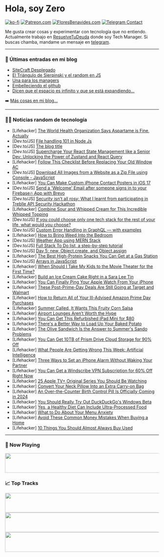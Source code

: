 # Hola, soy Zero

[![ko-fi](https://ko-fi.com/img/githubbutton_sm.svg)](https://ko-fi.com/J3J4N0LUK)
[![Patreon.com](https://img.shields.io/endpoint.svg?url=https%3A%2F%2Fshieldsio-patreon.vercel.app%2Fapi%3Fusername%3Dzerodragon%26type%3Dpatrons&style=for-the-badge)](https://patreon.com/zerodragon)
[![FloresBenavides.com](https://img.shields.io/website?down_message=oops&label=MiBlog&style=for-the-badge&up_message=online&url=https%3A%2F%2Ffloresbenavides.com)](https://floresbenavides.com)
[![Telegram Contact](https://img.shields.io/badge/escr%C3%ADbeme-ZeroDragon-%2326A5E4?style=for-the-badge&logo=telegram)](https://t.me/zerodragon)

Me gusta crear cosas y experimentar con tecnología que no entiendo.
Actualmente trabajo en [ResuelveTuDeuda](http://github.com/resuelve) donde soy Tech Manager.
Si buscas chamba, mandame un mensaje en [telegram](https://t.me/zerodragon).

---

### 📕 Últimas entradas en mi blog
<!-- BLOG-POST-LIST:START -->
- [SiteCraft Desplegado](https://floresbenavides.com/sitecraft-desplegado/)
- [El Triángulo de Sierpinski y el random en JS](https://floresbenavides.com/el-triangulo-de-sierpinski-y-el-random-en-js/)
- [Una para los managers](https://floresbenavides.com/una-para-los-managers/)
- [Embelleciendo el github](https://floresbenavides.com/embelleciendo-el-github/)
- [Dicen que el espacio es infinito y que se está expandiendo…](https://floresbenavides.com/dicen-que-el-espacio-es-infinito-y-que-se-esta-expandiendo/)
<!-- BLOG-POST-LIST:END -->

➡️ [Más cosas en mi blog...](https://floresbenavides.com)

---

### 👨‍💻 Noticias random de tecnología
<!-- TECH-POSTS:START -->
- [Lifehacker] [The World Health Organization Says Aspartame is Fine, Actually](https://lifehacker.com/the-world-health-organization-says-aspartame-is-fine-a-1850638183)
- [Dev.to/JS] [File handling 101 in Node Js](https://dev.to/abhishek_writes/file-handling-101-in-node-js-4di)
- [Dev.to/JS] [The blog title](https://dev.to/kodar/the-blog-title-1kif)
- [Dev.to/JS] [Supercharge Your React State Management like a Senior Dev: Unlocking the Power of Zustand and React Query](https://dev.to/iamashot/supercharge-your-react-state-management-like-a-senior-dev-unlocking-the-power-of-zustand-and-react-query-5bap)
- [Lifehacker] [Follow This Checklist Before Replacing Your Old Window AC](https://lifehacker.com/follow-this-checklist-before-replacing-your-old-window-1850638397)
- [Dev.to/JS] [Download All Images from a Website as a Zip File using Console - JavaScript](https://dev.to/sh20raj/download-all-images-from-a-website-as-a-zip-file-using-console-javascript-4g30)
- [Lifehacker] [You Can Make Custom iPhone Contact Posters in iOS 17](https://lifehacker.com/you-can-make-custom-iphone-contact-posters-in-ios-17-1850639809)
- [Dev.to/JS] [Send a &#39;Welcome&#39; Email after someone signs in to your Firebase🔥 App with Brevo](https://dev.to/lilshake/send-a-welcome-email-after-someone-signs-in-to-your-firebase-app-with-brevo-md0)
- [Dev.to/JS] [Security isn&#39;t all rosy: What I learnt from participating in Treblle API Security Hackathon](https://dev.to/danielasaboro/security-isnt-all-rosy-what-i-learnt-from-participating-in-treblle-api-hackathon-1kok)
- [Lifehacker] [Combine Sour and Whipped Cream for This Incredible Whipped Topping](https://lifehacker.com/combine-sour-and-whipped-cream-for-this-incredible-whip-1850638476)
- [Dev.to/JS] [If you could choose only one tech stack for the rest of your life, what would you choose?](https://dev.to/sadeedpv/if-you-could-choose-only-one-tech-stack-for-the-rest-of-your-life-what-would-you-choose-5e11)
- [Dev.to/JS] [Custom Error Handling in GraphQL — with examples](https://dev.to/canopassoftware/custom-error-handling-in-graphql-with-examples-53he)
- [Lifehacker] [How to Bring Weed Into the Bedroom](https://lifehacker.com/how-to-bring-weed-into-the-bedroom-1850565448)
- [Dev.to/JS] [Weather App using MERN Stack](https://dev.to/syedmuhammadaliraza/weather-app-using-mern-stack-31j2)
- [Dev.to/JS] [Full Stack To Do list, a step-by-step tutorial](https://dev.to/tracygjg/full-stack-to-do-list-a-step-by-step-tutorial-3oom)
- [Dev.to/JS] [Day 5: new, Object.create, and Object.assign](https://dev.to/dhrn/day-5-new-objectcreate-and-objectassign-19ml)
- [Lifehacker] [The Best High-Protein Snacks You Can Get at a Gas Station](https://lifehacker.com/the-best-high-protein-snacks-you-can-get-at-a-gas-stati-1850626401)
- [Dev.to/JS] [Arrays in JavaScript](https://dev.to/jacknorman235/arrays-in-javacript-1o0)
- [Lifehacker] [When Should I Take My Kids to the Movie Theater for the First Time?](https://lifehacker.com/when-should-i-take-my-kids-to-the-movie-theater-for-the-1850627595)
- [Lifehacker] [Build an Ice Cream Cake Right in a Sara Lee Tin](https://lifehacker.com/build-an-ice-cream-cake-right-in-a-sara-lee-tin-1850637892)
- [Lifehacker] [You Can Finally Ping Your Apple Watch From Your iPhone](https://lifehacker.com/you-can-finally-ping-your-apple-watch-from-your-iphone-1850636856)
- [Lifehacker] [These Post-Prime-Day Deals Are Still Going at Target and Walmart](https://lifehacker.com/these-post-prime-day-deals-are-still-going-at-target-an-1850637603)
- [Lifehacker] [How to Return All of Your Ill-Advised Amazon Prime Day Purchases](https://lifehacker.com/how-to-return-all-of-your-ill-advised-amazon-prime-day-1849179296)
- [Lifehacker] [Summer Called, It Wants This Fruity Corn Salsa](https://lifehacker.com/summer-called-it-wants-this-fruity-corn-salsa-1850637315)
- [Lifehacker] [Airport Lounges Aren’t Worth the Hype](https://lifehacker.com/airport-lounges-aren-t-worth-the-hype-1850636591)
- [Lifehacker] [You Can Get This Refurbished iPad Mini for $80](https://lifehacker.com/you-can-get-this-refurbished-ipad-mini-for-80-1850616986)
- [Lifehacker] [There&#39;s a Better Way to Load Up Your Baked Potato](https://lifehacker.com/theres-a-better-way-to-load-up-your-baked-potato-1850634170)
- [Lifehacker] [The Olive Sandwich Is the Answer to Summer&#39;s Sando Problems](https://lifehacker.com/the-olive-sandwich-is-the-answer-to-summers-sando-probl-1850633080)
- [Lifehacker] [You Can Get 10TB of Prism Drive Cloud Storage for 90% Off](https://lifehacker.com/you-can-get-10tb-of-prism-drive-cloud-storage-for-90-o-1850617036)
- [Lifehacker] [What People Are Getting Wrong This Week: Artificial Intelligence](https://lifehacker.com/what-people-are-getting-wrong-this-week-artificial-int-1850634769)
- [Lifehacker] [Three Ways to Set an iPhone Alarm Without Waking Your Partner](https://lifehacker.com/three-ways-to-set-an-iphone-alarm-without-waking-your-p-1850636324)
- [Lifehacker] [You Can Get a Windscribe VPN Subscription for 60% Off Right Now](https://lifehacker.com/you-can-get-a-windscribe-vpn-subscription-for-60-off-r-1850617074)
- [Lifehacker] [25 Apple TV+ Original Series You Should Be Watching](https://lifehacker.com/15-apple-tv-original-series-you-should-be-watching-th-1847601321)
- [Lifehacker] [Convert Your Neck Pillow Into an Extra Carry-on Bag](https://lifehacker.com/convert-your-neck-pillow-into-an-extra-carry-on-bag-1850636147)
- [Lifehacker] [An Over-the-Counter Birth Control Pill Is Officially Coming in 2024](https://lifehacker.com/an-over-the-counter-birth-control-pill-is-probably-co-1850429516)
- [Lifehacker] [You Should Really Try Out DuckDuckGo&#39;s Windows Beta](https://lifehacker.com/you-should-really-try-out-duckduckgos-windows-beta-1850631237)
- [Lifehacker] [Yes, a Healthy Diet Can Include Ultra-Processed Food](https://lifehacker.com/yes-a-healthy-diet-can-include-ultra-processed-food-1850633695)
- [Lifehacker] [What to Do About Your Menu Anxiety](https://lifehacker.com/what-to-do-about-your-menu-anxiety-1850629559)
- [Lifehacker] [Avoid These Common Money Mistakes When Buying a Home](https://lifehacker.com/avoid-these-common-money-mistakes-when-buying-a-home-1850621536)
- [Lifehacker] [10 Things You Should Almost Always Buy Used](https://lifehacker.com/10-things-you-should-almost-always-buy-used-1850627371)<!-- TECH-POSTS:END -->

---

### 🎵 Now Playing
<a href="https://spotify-now-playing-dun.vercel.app/now-playing?open"><img src="https://spotify-now-playing-dun.vercel.app/now-playing" width="540" height="64"></a>

### 📈 Top Tracks
<a href="https://spotify-now-playing-dun.vercel.app/top-tracks?i=1&open"><img src="https://spotify-now-playing-dun.vercel.app/top-tracks?i=1" width="540" height="64"></a>
<a href="https://spotify-now-playing-dun.vercel.app/top-tracks?i=2&open"><img src="https://spotify-now-playing-dun.vercel.app/top-tracks?i=2" width="540" height="64"></a>
<a href="https://spotify-now-playing-dun.vercel.app/top-tracks?i=3&open"><img src="https://spotify-now-playing-dun.vercel.app/top-tracks?i=3" width="540" height="64"></a>
